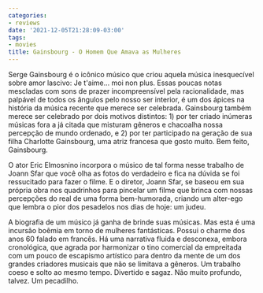 ```yaml
---
categories:
- reviews
date: '2021-12-05T21:28:09-03:00'
tags:
- movies
title: Gainsbourg - O Homem Que Amava as Mulheres
---
```


Serge Gainsbourg é o icônico músico que criou aquela música inesquecível sobre amor lascivo: Je t'aime... moi non plus. Essas poucas notas mescladas com sons de prazer incompreensível pela racionalidade, mas palpável de todos os ângulos pelo nosso ser interior, é um dos ápices na história da música recente que merece ser celebrada. Gainsbourg também merece ser celebrado por dois motivos distintos: 1) por ter criado inúmeras músicas fora a já citada que misturam gêneros e chacoalha nossa percepção de mundo ordenado, e 2) por ter participado na geração de sua filha Charlotte Gainsbourg, uma atriz francesa que gosto muito. Bem feito, Gainsbourg.

O ator Eric Elmosnino incorpora o músico de tal forma nesse trabalho de Joann Sfar que você olha as fotos do verdadeiro e fica na dúvida se foi ressucitado para fazer o filme. E o diretor, Joann Sfar, se baseou em sua própria obra nos quadrinhos para pincelar um filme que brinca com nossas percepções do real de uma forma bem-humorada, criando um alter-ego que lembra o pior dos pesadelos nos dias de hoje: um judeu.

A biografia de um músico já ganha de brinde suas músicas. Mas esta é uma incursão boêmia em torno de mulheres fantásticas. Possui o charme dos anos 60 falado em francês. Há uma narrativa fluida e desconexa, embora cronológica, que agrada por harmonizar o tino comercial da empreitada com um pouco de escapismo artístico para dentro da mente de um dos grandes criadores musicais que não se limitava a gêneros. Um trabalho coeso e solto ao mesmo tempo. Divertido e sagaz. Não muito profundo, talvez. Um pecadilho.
